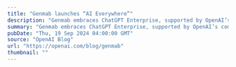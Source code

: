 ```yaml
---
title: "Genmab launches “AI Everywhere”"
description: "Genmab embraces ChatGPT Enterprise, supported by OpenAI’s commitment to security and privacy"
summary: "Genmab embraces ChatGPT Enterprise, supported by OpenAI’s commitment to security and privacy"
pubDate: "Thu, 19 Sep 2024 04:00:00 GMT"
source: "OpenAI Blog"
url: "https://openai.com/blog/genmab"
thumbnail: ""
---
```


